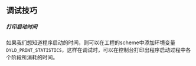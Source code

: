 ## 调试技巧

##### 打印启动时间

如果我们想知道程序启动的时间，则可以在工程的scheme中添加环境变量 `DYLD_PRINT_STATISTICS`，这样在调试时，可以在控制台打印出程序启动过程中各个阶段所消耗的时间。
